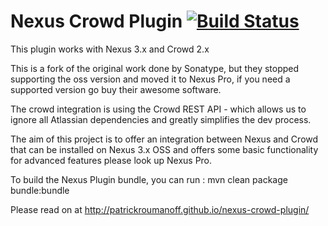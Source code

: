 Nexus Crowd Plugin [![Build Status](https://travis-ci.org/PatrickRoumanoff/nexus-crowd-plugin.png)](https://travis-ci.org/PatrickRoumanoff/nexus-crowd-plugin)
==================

This plugin works with Nexus 3.x and Crowd 2.x

This is a fork of the original work done by Sonatype, but
they stopped supporting the oss version and moved it to Nexus Pro, 
if you need a supported version go buy their awesome software.

The crowd integration is using the Crowd REST API - which allows us to ignore all Atlassian dependencies and greatly simplifies the dev process.

The aim of this project is to offer an integration between Nexus and Crowd that
can be installed on Nexus 3.x OSS and offers some basic functionality for advanced features please look up Nexus Pro.

To build the Nexus Plugin bundle, you can run : mvn clean package bundle:bundle

Please read on at http://patrickroumanoff.github.io/nexus-crowd-plugin/
